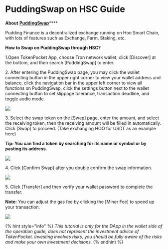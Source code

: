 # PuddingSwap on HSC Guide

**About** [**PuddingSwap**](https://puddingswap.finance)****

Pudding Finance is a decentralized exchange running on Hoo Smart Chain, with lots of features such as Exchange, Farm, Staking, etc.

**How to Swap on PuddingSwap through HSC?**

1.Open TokenPocket App, choose Tron network wallet, click \[Discover] at the bottom, and then search \[PuddingSwap] to enter.

2\. After entering the PuddingSwap page, you may click the wallet connecting button in the upper right corner to view your wallet address and balance, click the navigation bar in the upper left corner to view all functions on PuddingSwap, click the settings button next to the wallet connecting button to set slippage tolerance, transaction deadline, and toggle audio mode.

![](<../../.gitbook/assets/2 (11) (1).png>)

3\. Select the swap token on the \[Swap] page, enter the amount, and select the receiving token, then the receiving amount will be filled in automatically. Click \[Swap] to proceed. (Take exchanging HOO for USDT as an example here)

**Tip: You can find a token by searching for its name or symbol or by pasting its address.**

![](../../.gitbook/assets/pudding1.jpg)

4\. Click \[Confirm Swap] after you double confirm the swap information.

![](../../.gitbook/assets/pudding2.jpg)

5\. Click \[Transfer] and then verify your wallet password to complete the transfer.

**Note:** You can adjust the gas fee by clicking the \[Miner Fee] to speed up your transaction.

![](../../.gitbook/assets/pudding3.jpg)

{% hint style="info" %}
_This tutorial is only for the DApp in the wallet side of the operation guide, does not represent the investment advice of TokenPocket. Investing involves risks, you should be fully aware of the risks and make your own investment decisions._
{% endhint %}

####

